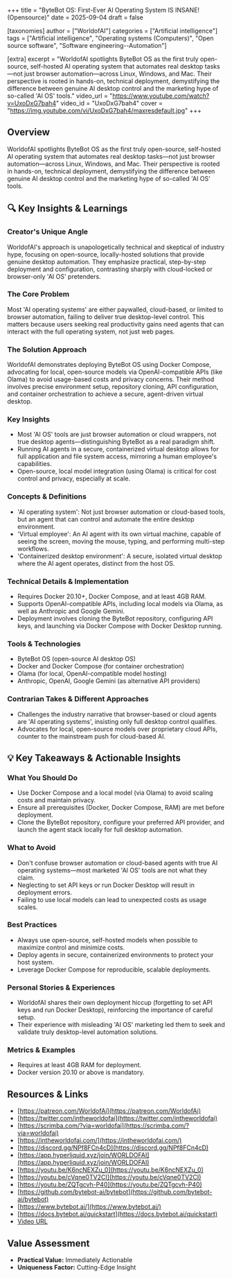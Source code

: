 +++
title = "ByteBot OS: First-Ever AI Operating System IS INSANE! (Opensource)"
date = 2025-09-04
draft = false

[taxonomies]
author = ["WorldofAI"]
categories = ["Artificial intelligence"]
tags = ["Artificial intelligence", "Operating systems (Computers)", "Open source software", "Software engineering--Automation"]

[extra]
excerpt = "WorldofAI spotlights ByteBot OS as the first truly open-source, self-hosted AI operating system that automates real desktop tasks—not just browser automation—across Linux, Windows, and Mac. Their perspective is rooted in hands-on, technical deployment, demystifying the difference between genuine AI desktop control and the marketing hype of so-called 'AI OS' tools."
video_url = "https://www.youtube.com/watch?v=UxoDxG7bah4"
video_id = "UxoDxG7bah4"
cover = "https://img.youtube.com/vi/UxoDxG7bah4/maxresdefault.jpg"
+++

## Overview

WorldofAI spotlights ByteBot OS as the first truly open-source, self-hosted AI operating system that automates real desktop tasks—not just browser automation—across Linux, Windows, and Mac. Their perspective is rooted in hands-on, technical deployment, demystifying the difference between genuine AI desktop control and the marketing hype of so-called 'AI OS' tools.

## 🔍 Key Insights & Learnings

### Creator's Unique Angle
WorldofAI's approach is unapologetically technical and skeptical of industry hype, focusing on open-source, locally-hosted solutions that provide genuine desktop automation. They emphasize practical, step-by-step deployment and configuration, contrasting sharply with cloud-locked or browser-only 'AI OS' pretenders.

### The Core Problem
Most 'AI operating systems' are either paywalled, cloud-based, or limited to browser automation, failing to deliver true desktop-level control. This matters because users seeking real productivity gains need agents that can interact with the full operating system, not just web pages.

### The Solution Approach
WorldofAI demonstrates deploying ByteBot OS using Docker Compose, advocating for local, open-source models via OpenAI-compatible APIs (like Olama) to avoid usage-based costs and privacy concerns. Their method involves precise environment setup, repository cloning, API configuration, and container orchestration to achieve a secure, agent-driven virtual desktop.

### Key Insights
- Most 'AI OS' tools are just browser automation or cloud wrappers, not true desktop agents—distinguishing ByteBot as a real paradigm shift.
- Running AI agents in a secure, containerized virtual desktop allows for full application and file system access, mirroring a human employee's capabilities.
- Open-source, local model integration (using Olama) is critical for cost control and privacy, especially at scale.

### Concepts & Definitions
- 'AI operating system': Not just browser automation or cloud-based tools, but an agent that can control and automate the entire desktop environment.
- 'Virtual employee': An AI agent with its own virtual machine, capable of seeing the screen, moving the mouse, typing, and performing multi-step workflows.
- 'Containerized desktop environment': A secure, isolated virtual desktop where the AI agent operates, distinct from the host OS.

### Technical Details & Implementation
- Requires Docker 20.10+, Docker Compose, and at least 4GB RAM.
- Supports OpenAI-compatible APIs, including local models via Olama, as well as Anthropic and Google Gemini.
- Deployment involves cloning the ByteBot repository, configuring API keys, and launching via Docker Compose with Docker Desktop running.

### Tools & Technologies
- ByteBot OS (open-source AI desktop OS)
- Docker and Docker Compose (for container orchestration)
- Olama (for local, OpenAI-compatible model hosting)
- Anthropic, OpenAI, Google Gemini (as alternative API providers)

### Contrarian Takes & Different Approaches
- Challenges the industry narrative that browser-based or cloud agents are 'AI operating systems', insisting only full desktop control qualifies.
- Advocates for local, open-source models over proprietary cloud APIs, counter to the mainstream push for cloud-based AI.

## 💡 Key Takeaways & Actionable Insights

### What You Should Do
- Use Docker Compose and a local model (via Olama) to avoid scaling costs and maintain privacy.
- Ensure all prerequisites (Docker, Docker Compose, RAM) are met before deployment.
- Clone the ByteBot repository, configure your preferred API provider, and launch the agent stack locally for full desktop automation.

### What to Avoid
- Don't confuse browser automation or cloud-based agents with true AI operating systems—most marketed 'AI OS' tools are not what they claim.
- Neglecting to set API keys or run Docker Desktop will result in deployment errors.
- Failing to use local models can lead to unexpected costs as usage scales.

### Best Practices
- Always use open-source, self-hosted models when possible to maximize control and minimize costs.
- Deploy agents in secure, containerized environments to protect your host system.
- Leverage Docker Compose for reproducible, scalable deployments.

### Personal Stories & Experiences
- WorldofAI shares their own deployment hiccup (forgetting to set API keys and run Docker Desktop), reinforcing the importance of careful setup.
- Their experience with misleading 'AI OS' marketing led them to seek and validate truly desktop-level automation solutions.

### Metrics & Examples
- Requires at least 4GB RAM for deployment.
- Docker version 20.10 or above is mandatory.

## Resources & Links

- [https://patreon.com/WorldofAi](https://patreon.com/WorldofAi)
- [https://twitter.com/intheworldofai](https://twitter.com/intheworldofai)
- [https://scrimba.com/?via=worldofai](https://scrimba.com/?via=worldofai)
- [https://intheworldofai.com/](https://intheworldofai.com/)
- [https://discord.gg/NPf8FCn4cD](https://discord.gg/NPf8FCn4cD)
- [https://app.hyperliquid.xyz/join/WORLDOFAI](https://app.hyperliquid.xyz/join/WORLDOFAI)
- [https://youtu.be/K6ncNEXZu_0](https://youtu.be/K6ncNEXZu_0)
- [https://youtu.be/cVqne0TV2CI](https://youtu.be/cVqne0TV2CI)
- [https://youtu.be/ZQTgcvh-P40](https://youtu.be/ZQTgcvh-P40)
- [https://github.com/bytebot-ai/bytebot](https://github.com/bytebot-ai/bytebot)
- [https://www.bytebot.ai/](https://www.bytebot.ai/)
- [https://docs.bytebot.ai/quickstart](https://docs.bytebot.ai/quickstart)
- [Video URL](https://www.youtube.com/watch?v=UxoDxG7bah4)

## Value Assessment
- **Practical Value:** Immediately Actionable
- **Uniqueness Factor:** Cutting-Edge Insight


